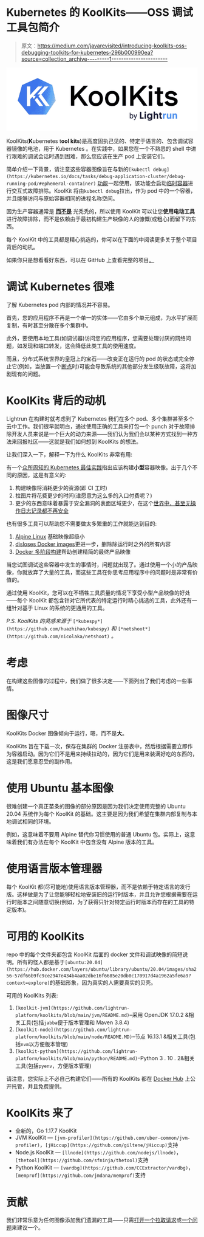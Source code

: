 # Kubernetes 的 KoolKits——OSS 调试工具包简介

> 原文：<https://medium.com/javarevisited/introducing-koolkits-oss-debugging-toolkits-for-kubernetes-296b000990ea?source=collection_archive---------1----------------------->

![](img/c11a51aa367f158c4ff640e257eb0491.png)

KoolKits(**K**ubernetes t**ool kits**)是高度固执己见的、特定于语言的、包含调试容器镜像的电池，用于 Kubernetes 。在实践中，如果您在一个不熟悉的 shell 中进行艰难的调试会话时遇到困难，那么您应该在生产 pod 上安装它们。

简单介绍一下背景，请注意这些容器图像旨在与新的`[kubectl debug](https://kubernetes.io/docs/tasks/debug-application-cluster/debug-running-pod/#ephemeral-container)` [功能](https://kubernetes.io/docs/tasks/debug-application-cluster/debug-running-pod/#ephemeral-container)一起使用，该功能会启动[临时容器](https://kubernetes.io/docs/concepts/workloads/pods/ephemeral-containers/)进行交互式故障排除。KoolKit 将由`kubectl debug`拉出，作为 pod 中的一个容器，并且能够访问与原始容器相同的进程名称空间。

因为生产容器通常是 [**而不是**](https://cloud.google.com/architecture/best-practices-for-building-containers#remove_unnecessary_tools) 光秃秃的，所以使用 KoolKit 可以让您**使用电动工具**进行故障排除，而不是依赖由于最初构建生产映像的人的慷慨(或粗心)而留下的东西。

每个 KoolKit 中的工具都是精心挑选的，你可以在下面的中阅读更多关于整个项目背后的动机。

如果你只是想看看好东西，可以在 GitHub 上查看完整的项目[。](https://github.com/lightrun-platform/koolkits)

# 调试 Kubernetes 很难

了解 Kubernetes pod 内部的情况并不容易。

首先，您的应用程序不再是一个单一的实体——它由多个单元组成，为水平扩展而复制，有时甚至分散在多个集群中。

此外，要使用本地工具(如调试器)访问您的应用程序，您需要处理讨厌的网络问题，如发现和端口转发，这会降低此类工具的使用速度。

而且，分布式系统世界的皇冠上的宝石——改变正在运行的 pod 的状态或完全停止它(例如，当放置一个[断点](https://javarevisited.blogspot.com/2011/07/java-debugging-tutorial-example-tips.html#axzz6bYzaddcE)时)可能会导致系统的其他部分发生级联故障，这将加剧现有的问题。

# KoolKits 背后的动机

Lightrun 在构建时就考虑到了 Kubernetes 我们在多个 pod、多个集群甚至多个云中工作。我们很早就明白，通过使用正确的工具来打包一个 punch 对于故障排除开发人员来说是一个巨大的动力来源——我们认为我们会以某种方式找到一种方法来回报社区——这就是我们如何想到 KoolKits 的想法。

让我们深入一下，解释一下为什么 KoolKits 非常有用:

有一个[众所周知的 Kubernetes 最佳实践](https://cloud.google.com/blog/products/containers-kubernetes/kubernetes-best-practices-how-and-why-to-build-small-container-images)指出应该构建**小型**容器映像。出于几个不同的原因，这是有意义的:

1.  构建映像将消耗更少的资源(即 CI 工时)
2.  拉图片将花费更少的时间(谁愿意为这么多的入口付费呢？)
3.  更少的东西意味着暴露于安全漏洞的表面区域更少，在这个[世界中，甚至无操作日志记录都不再安全](https://en.wikipedia.org/wiki/Log4Shell)

也有很多工具可以帮助您不需要做太多繁重的工作就能达到目的:

1.  [Alpine Linux](https://hub.docker.com/_/alpine) 基础映像超级小
2.  [disloses Docker images](https://github.com/GoogleContainerTools/distroless)更进一步，删除除运行时之外的所有内容
3.  [Docker 多阶段构建](https://docs.docker.com/develop/develop-images/multistage-build/)帮助创建精简的最终产品映像

当您试图调试这些容器中发生的事情时，问题就出现了。通过使用一个小的产品映像，你就放弃了大量的工具，而这些工具在你思考应用程序中的问题时是非常有价值的。

通过使用 KoolKit，您可以在不牺牲工具质量的情况下享受小型产品映像的好处——每个 KoolKit 都包含针对它所代表的特定运行时精心挑选的工具，此外还有一组针对基于 Linux 的系统的更通用的工具。

*P.S. KoolKits 的灵感来源于* `[*kubespy*](https://github.com/huazhihao/kubespy)` *和* `[*netshoot*](https://github.com/nicolaka/netshoot)` *。*

# 考虑

在构建这些图像的过程中，我们做了很多决定——下面列出了我们考虑的一些事情。

# 图像尺寸

KoolKits Docker 图像倾向于运行，嗯，而不是**大**。

KoolKits 旨在下载一次，保存在集群的 Docker 注册表中，然后根据需要立即作为容器启动。因为它们不是用来持续拉动的，因为它们是用来装满好吃的东西的，这是我们愿意忍受的副作用。

# 使用 Ubuntu 基本图像

很难创建一个真正苗条的图像的部分原因是因为我们决定使用完整的 Ubuntu 20.04 系统作为每个 KoolKit 的基础。这主要是因为我们希望在集群内部复制与本地调试相同的环境。

例如，这意味着不要用 Alpine 替代你习惯使用的普通 Ubuntu 包。实际上，这意味着我们有办法在每个 KoolKit 中包含没有 Alpine 版本的工具。

# 使用语言版本管理器

每个 KoolKit 都(尽可能地)使用语言版本管理器，而不是依赖于特定语言的发行版。这样做是为了让您能够轻松地安装旧的运行时版本，并且允许您根据需要在运行时版本之间随意切换(例如，为了获得只针对特定运行时版本而存在的工具的特定版本)。

# 可用的 KoolKits

repo 中的每个文件夹都包含 KoolKit 后面的 docker 文件和调试映像的简短说明。所有的怪人都是基于`[ubuntu:20.04](https://hub.docker.com/layers/ubuntu/library/ubuntu/20.04/images/sha256-57df66b9fc9ce2947e434b4aa02dbe16f6685e20db0c170917d4a1962a5fe6a9?context=explore)`的基础形象，因为真实的人需要真实的贝壳。

可用的 KoolKits 列表:

1.  `[koolkit-jvm](https://github.com/lightrun-platform/koolkits/blob/main/jvm/README.md)`–采用 OpenJDK 17.0.2 &相关工具(包括`jabba`便于版本管理和 Maven 3.8.4)
2.  `[koolkit-node](https://github.com/lightrun-platform/koolkits/blob/main/node/README.MD)`–节点 16.13.1 &相关工具(包括`nvm`以方便版本管理)
3.  `[koolkit-python](https://github.com/lightrun-platform/koolkits/blob/main/python/README.md)`–Python 3 . 10 . 2&相关工具(包括`pyenv`，方便版本管理)

请注意，您实际上不必自己构建它们——所有的 KoolKits 都在 [Docker Hub](https://hub.docker.com/repository/docker/lightruncom/koolkits) 上公开托管，并且免费提供。

# KoolKits 来了

*   全新的，Go 1.17.7 KoolKit
*   JVM KoolKit — `[jvm-profiler](https://github.com/uber-common/jvm-profiler)`，`[jHiccup](https://github.com/giltene/jHiccup)`支持
*   Node.js KoolKit — `[llnode](https://github.com/nodejs/llnode)`，`[thetool](https://github.com/sfninja/thetool)`支持
*   Python KoolKit — `[vardbg](https://github.com/CCExtractor/vardbg)`，`[memprof](https://github.com/jmdana/memprof)`支持

# 贡献

我们非常乐意为任何图像添加我们遗漏的工具——只需[打开一个拉取请求](https://github.com/lightrun-platform/koolkits/pulls)或[一个问题](https://github.com/lightrun-platform/koolkits/issues)来建议一个。